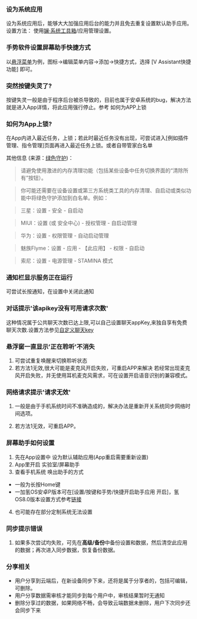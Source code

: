 ### 设为系统应用
设为系统应用后，能够大大加强应用后台的能力并且免去重复设置默认助手应用。
设置方法：
使用[镧·系统工具箱](https://www.coolapk.com/apk/xzr.La.systemtoolbox)/应用管理设置。

### 手势软件设置屏幕助手快捷方式

以[悬浮菜单]()为例，图标->编辑菜单内容->添加->快捷方式，选择 [V Assistant快捷功能] 即可。


### 突然按键失灵了?
按键失灵一般是由于程序后台被杀导致的，目前也属于安卓系统的bug，解决方法就是进入App详情，将此应用强行停止。参考 如何为APP上锁

### 如何为App上锁?
在App内进入最近任务，上锁；若此时最近任务没有出现，可尝试进入[例如插件管理、指令管理]页面再进入最近任务上锁。或者自带管家白名单

其他信息 (来源：[绿色守护](https://www.coolapk.com/apk/com.oasisfeng.greenify
))：
> 请避免使用激进的内存清理功能（包括某些设备中任务切换界面的“清除所有”按钮）。
  
>  你可能还需要在设备设置或第三方系统类工具的内存清理、自启动或类似功能中将绿色守护添加到白名单。例如：

>  三星：设置 - 安全 - 自启动

>  MIUI：设置 (或 安全中心) - 授权管理 - 自启动管理

>  华为：设置 - 权限管理 - 自动启动管理

>  魅族Flyme：设置 - 应用 - 【此应用】 - 权限 - 自启动

>  索尼：设置 - 电源管理 - STAMINA 模式


### 通知栏显示服务正在运行
可尝试长按通知，在设置中关闭此通知

### 对话提示'该apikey没有可用请求次数'
这种情况属于公共聊天次数已达上限,可以自己设置聊天appKey,来独自享有免费聊天次数.设置方法参见[自定义聊天key](https://vove.gitee.io/2019/01/24/custom_chat_system/)

### 悬浮窗一直显示'正在聆听'不消失
1. 可尝试重复唤醒来切换聆听状态
2. 若方法1无效,很大可能是麦克风开启失败，可重启APP来解决
若经常出现麦克风开启失败，并无使用耳机麦克风需求，可在设置开启语音识别的兼容模式。

### 网络请求提示'请求无效'

1. 一般是由于手机系统时间不准确造成的，解决办法是重新开关系统同步网络时间选项。

2. 若方法1无效，可重启APP。

### 屏幕助手如何设置

1. 先在App设置中 设为默认辅助应用(App重启需要重新设置)
2. App里开启 实验室/屏幕助手
3. 查看手机系统 唤出助手的方式
  - 一般为长按Home键
  - 一加氢OS安卓P版本可在[设置/按键和手势/快捷开启助手应用 开启]，氢OS8.0版本设置方式参考[链接](https://www.coolapk.com/feed/8889370)
4. 也可能存在部分定制系统无法设置

### 同步提示错误
1. 如果多次尝试均失败，可先在**高级/备份**中备份设置和数据，然后清空此应用的数据；再次进入同步数据，恢复备份数据。


### 分享相关 
- 用户分享到云端后，在新设备同步下来，还将是属于分享者的，包括可编辑，可删除。
- 用户分享数据需审核才能同步到每个用户中，审核结果暂时无通知
- 删除分享过的数据，如果网络不畅，会导致云端数据未删除，用户下次同步还会同步下来
